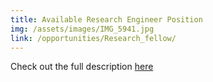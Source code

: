 ```yaml
---
title: Available Research Engineer Position
img: /assets/images/IMG_5941.jpg
link: /opportunities/Research_fellow/
---
```


Check out the full description [here](/opportunities/Research_fellow/)
